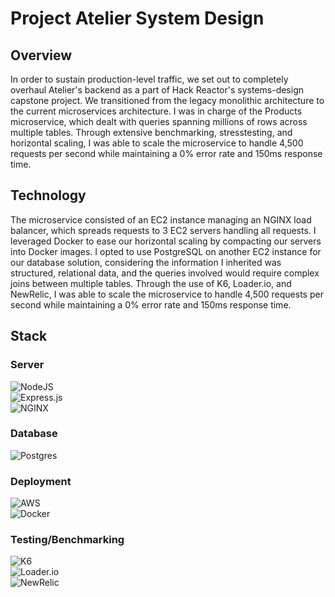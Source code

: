# Project Atelier System Design

## Overview
In order to sustain production-level traffic, we set out to completely overhaul Atelier's backend as a part of Hack Reactor's systems-design capstone project. We transitioned from the legacy monolithic architecture to the current microservices architecture. I was in charge of the Products microservice, which dealt with queries spanning millions of rows across multiple tables. Through extensive benchmarking, stresstesting, and horizontal scaling, I was able to scale the microservice to handle 4,500 requests per second while maintaining a 0% error rate and 150ms response time.

## Technology
The microservice consisted of an EC2 instance managing an NGINX load balancer, which spreads requests to 3 EC2 servers handling all requests. I leveraged Docker to ease our horizontal scaling by compacting our servers into Docker images. I opted to use PostgreSQL on another EC2 instance for our database solution, considering the information I inherited was structured, relational data, and the queries involved would require complex joins between multiple tables. Through the use of K6, Loader.io, and NewRelic, I was able to scale the microservice to handle 4,500 requests per second while maintaining a 0% error rate and 150ms response time.

## Stack

### Server
![NodeJS](https://img.shields.io/badge/node.js-6DA55F?style=for-the-badge&logo=node.js&logoColor=white)\
![Express.js](https://img.shields.io/badge/express.js-%23404d59.svg?style=for-the-badge&logo=express&logoColor=%2361DAFB)\
![NGINX](https://img.shields.io/badge/NGINX-white?style=for-the-badge)

### Database
![Postgres](https://img.shields.io/badge/postgres-%23316192.svg?style=for-the-badge&logo=postgresql&logoColor=white)

### Deployment
![AWS](https://img.shields.io/badge/AWS-%23FF9900.svg?style=for-the-badge&logo=amazon-aws&logoColor=white)\
![Docker](https://img.shields.io/badge/docker-%230db7ed.svg?style=for-the-badge&logo=docker&logoColor=white)

### Testing/Benchmarking
![K6](https://img.shields.io/badge/K6-white?style=for-the-badge)\
![Loader.io](https://img.shields.io/badge/Loader.io-white?style=for-the-badge)\
![NewRelic](https://img.shields.io/badge/NewRelic-green?style=for-the-badge)
